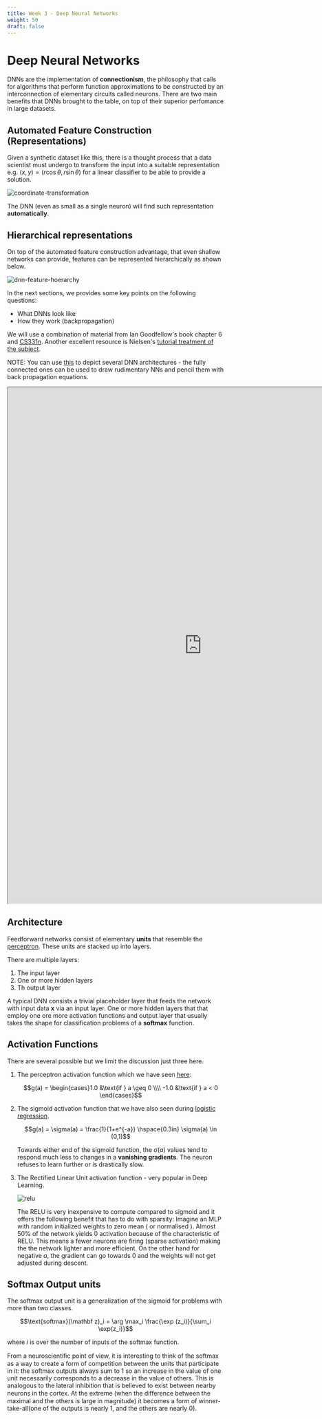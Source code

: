 ```yaml
---
title: Week 3 - Deep Neural Networks 
weight: 50
draft: false
---
```


# Deep Neural Networks 

DNNs are the implementation of **connectionism**, the philosophy that calls for algorithms that perform function approximations to be constructed by an interconnection of elementary circuits called neurons. There are two main benefits that DNNs brought to the table, on top of their superior perfomance in large datasets.

## Automated Feature Construction (Representations)

Given  a synthetic dataset like this,  there is a thought process that a data scientist must undergo to transform the input into a suitable representation e.g. $(x,y)=(r\cos\theta,r\sin\theta)$ for a linear classifier to be able to provide a solution.

![coordinate-transformation](images/coordinate-transformative-representation.png)

The DNN (even as small as a single neuron) will find such representation **automatically**.

## Hierarchical representations 
On top of the automated feature construction advantage, that even shallow networks can provide, features can be represented hierarchically as shown below.

![dnn-feature-hoerarchy](images/hierarchical-features-classification.png)

In the next sections, we provides some key points on the following questions:

* What DNNs look like
* How they work (backpropagation)

We will use a combination of material from Ian Goodfellow's book chapter 6 and [CS331n](http://cs231n.stanford.edu/). Another excellent resource is Nielsen's [tutorial treatment of the subject](http://neuralnetworksanddeeplearning.com/).

NOTE: You can use [this](http://alexlenail.me/NN-SVG/index.html) to depict several DNN architectures - the fully connected ones can be used to draw rudimentary NNs and pencil them with back propagation equations. 
<iframe src="http://alexlenail.me/NN-SVG/index.html" width="900" height="1200"></iframe>

## Architecture 
Feedforward networks consist of elementary **units** that resemble the [perceptron](../classification/perceptron). These units are stacked up into layers. 

There are multiple layers:

1. The input layer
2. One or more hidden layers
3. Th output layer

A typical DNN consists a trivial placeholder layer that feeds the network with input data $\mathbf x$ via an input layer.  One or more hidden layers that that employ one ore more activation functions and  output layer that usually takes the shape for classification problems of a **softmax** function. 

## Activation Functions
There are several possible but we limit the discussion just three here.
    
1. The perceptron activation function which we have seen [here](../classification/perceptron):

    $$g(a) = \begin{cases}1.0 &\text{if } a \geq 0 \\\\ -1.0 &\text{if } a < 0 \end{cases}$$

2. The sigmoid activation function that we have also seen during [logistic regression](../classification/logistic-regression). 
       
    $$g(a) = \sigma(a) = \frac{1}{1+e^{-a}}  \hspace{0.3in} \sigma(a) \in (0,1)$$

    Towards either end of the sigmoid function, the $\sigma(a)$ values tend to respond much less to changes in a **vanishing gradients**. The neuron refuses to learn further or is drastically slow. 

3. The Rectified Linear Unit activation function - very popular in Deep Learning. 

    ![relu](images/relu.png)

    The RELU is very inexpensive to compute compared to sigmoid and it offers the following benefit that has to do with sparsity: Imagine an MLP  with random initialized weights to zero mean ( or normalised ). Almost 50\% of the network yields 0 activation because of the characteristic of RELU. This means a fewer neurons are firing (sparse activation) making the the network lighter and more efficient.  On the other hand for negative $a$, the gradient can go towards 0 and the weights will not get adjusted during descent. 

## Softmax Output units
The softmax output unit is a generalization of the sigmoid for problems with more than two classes. 

$$\text{softmax}(\mathbf z)_i = \arg \max_i \frac{\exp (z_i)}{\sum_i \exp(z_i)}$$

where $i$ is over the number of inputs of the softmax function.

From a neuroscientiﬁc point of view, it is interesting to think of the softmax as a way to create a form of competition between the units that participate in it: the softmax outputs always sum to 1 so an increase in the value of one unit necessarily corresponds to a decrease in the value of others. This is analogous to the lateral inhibition that is believed to exist between nearby neurons in the cortex. At the extreme (when the diﬀerence between the maximal and the others is large in magnitude) it becomes a form of winner-take-all(one of the outputs is nearly 1, and the others are nearly 0).

